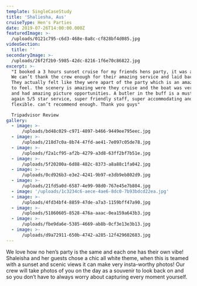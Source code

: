 ```yaml
---
template: SingleCaseStudy
title: 'Shaliesha, Aus'
cruiseType: Hen's Parties
date: 2019-07-26T14:00:00.000Z
featuredImage: >-
  /uploads/0121c795-c6d3-468e-8a8c-cf828bf4d085.jpg
videoSection:
  title: ''
secondaryImage: >-
  /uploads/26f2f2b9-5985-42dc-8216-1f6e70c86822.jpg
excerpt: >-
  "I booked a 3 hours sunset cruise for my friends hens party, it was amazing.
  We can’t thank the crew enough for their amazing service and laid back nature.
  They actually felt like they were apart of the party which is an amazing way
  to feel. the scenery is amazing were they cruise and the boat was very clean
  and had amazing picture opportunities. A butler in the buff is a must. Once
  again 5/5 star service, super friendly staff, super accommodating and
  flexible. can’t recommend enough. Thank you guys" 

  Tripadvisor Review
gallery:
  - image: >-
      /uploads/bd48c029-c971-4897-b466-9449ee795eec.jpg
  - image: >-
      /uploads/218d7c0a-8b74-47fd-ae41-7e097c05de78.jpg
  - image: >-
      /uploads/f2a1cf95-af2b-4279-a3d8-63ff2bf7b51e.jpg
  - image: >-
      /uploads/5f20200a-6d88-482c-8373-a8a88c1fa042.jpg
  - image: >-
      /uploads/0cd926b3-e3e2-4241-9b97-e3db9eb802d9.jpg
  - image: >-
      /uploads/21fd5a0d-6587-4e99-98d0-767e45e7b804.jpg
  - image: '/uploads/1c3234c6-aece-4ae6-8dc0-7b93bdcd22ea.jpg'
  - image: >-
      /uploads/4fd34bf4-8859-47de-a7a3-1159bff47a90.jpg
  - image: >-
      /uploads/51860605-8528-476a-aaac-0ea159a643b3.jpg
  - image: >-
      /uploads/fbe9da6e-5385-4669-ab8b-0cf3e13e3b13.jpg
  - image: >-
      /uploads/d9a72911-650b-4742-a285-12f429602683.jpg
---
```

We love how no hen’s party is the same and each one has their own vibe! Shaleisha and her guests chose a chic all white theme, when this is teamed with a sunset and scenic views it can make very insta-worthy photos! Our crew will take photos of you on the day as a souvenir to look back on and so you don’t have to always worry about capturing every moment yourself.
